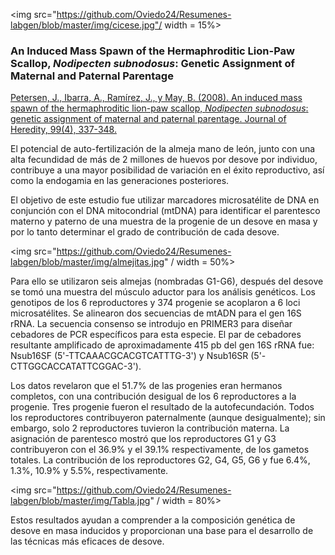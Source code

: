 
<img src="https://github.com/Oviedo24/Resumenes-labgen/blob/master/img/cicese.jpg"/ width = 15%>

### An Induced Mass Spawn of the Hermaphroditic Lion-Paw Scallop, *Nodipecten subnodosus*: Genetic Assignment of Maternal and Paternal Parentage
[Petersen, J., Ibarra, A., Ramírez, J., y May, B. (2008). An induced mass spawn of the hermaphroditic lion-paw scallop, *Nodipecten subnodosus*: genetic assignment of maternal and paternal parentage. Journal of Heredity, 99(4), 337-348.](http://jhered.oxfordjournals.org/content/99/4/337.full)

El potencial de auto-fertilización de la almeja mano de león, junto con una alta fecundidad de más de 2 millones de huevos por desove por individuo, contribuye a una mayor posibilidad de variación en el éxito reproductivo, así como la endogamia en las generaciones posteriores. 

El objetivo de este estudio fue utilizar marcadores microsatélite de DNA en conjunción con el DNA mitocondrial (mtDNA) para identificar el parentesco materno y paterno de una muestra de la progenie de un desove en masa y por lo tanto determinar el grado de contribución de cada desove.

<img src="https://github.com/Oviedo24/Resumenes-labgen/blob/master/img/almejitas.jpg" / width = 50%>

Para ello se utilizaron seis almejas (nombradas G1-G6), después del desove se tomó una muestra del músculo aductor para los análisis genéticos. Los genotipos de los 6 reproductores y 374 progenie se acoplaron a 6 loci microsatélites.
Se alinearon dos secuencias de mtADN para el gen 16S rRNA. La secuencia consenso se introdujo en PRIMER3 para diseñar cebadores de PCR específicos para esta especie. El par de cebadores resultante amplificado de aproximadamente 415 pb del gen 16S rRNA fue:
Nsub16SF (5'-TTCAAACGCACGTCATTTG-3') y 
Nsub16SR (5'-CTTGGCACCATATTCGGAC-3').

Los datos revelaron que el 51.7% de las progenies eran hermanos completos, con una contribución desigual de los 6 reproductores a la progenie. Tres  progenie fueron el resultado de la autofecundación. Todos los reproductores contribuyeron paternalmente (aunque desigualmente); sin embargo, solo 2 reproductores tuvieron la contribución materna. La asignación de parentesco mostró que los reproductores G1 y G3 contribuyeron con el 36.9% y el 39.1% respectivamente, de los gametos totales. La contribución de los reproductores G2, G4, G5, G6 y fue 6.4%, 1.3%, 10.9% y 5.5%, respectivamente.

<img src="https://github.com/Oviedo24/Resumenes-labgen/blob/master/img/Tabla.jpg" / width = 80%>

Estos resultados ayudan a comprender a la composición genética de desove en masa inducidos y proporcionan una base para el desarrollo de las técnicas más eficaces de desove. 
